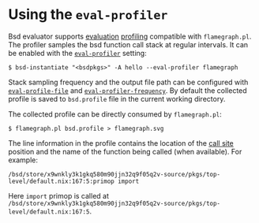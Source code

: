 # Using the `eval-profiler`

Bsd evaluator supports [evaluation](@docroot@/language/evaluation.md)
[profiling](<https://en.wikipedia.org/wiki/Profiling_(computer_programming)>)
compatible with `flamegraph.pl`. The profiler samples the bsd
function call stack at regular intervals. It can be enabled with the
[`eval-profiler`](@docroot@/command-ref/conf-file.md#conf-eval-profiler)
setting:

```console
$ bsd-instantiate "<bsdpkgs>" -A hello --eval-profiler flamegraph
```

Stack sampling frequency and the output file path can be configured with
[`eval-profile-file`](@docroot@/command-ref/conf-file.md#conf-eval-profile-file)
and [`eval-profiler-frequency`](@docroot@/command-ref/conf-file.md#conf-eval-profiler-frequency).
By default the collected profile is saved to `bsd.profile` file in the current working directory.

The collected profile can be directly consumed by `flamegraph.pl`:

```console
$ flamegraph.pl bsd.profile > flamegraph.svg
```

The line information in the profile contains the location of the [call
site](https://en.wikipedia.org/wiki/Call_site) position and the name of the
function being called (when available). For example:

```
/bsd/store/x9wnkly3k1gkq580m90jjn32q9f05q2v-source/pkgs/top-level/default.nix:167:5:primop import
```

Here `import` primop is called at `/bsd/store/x9wnkly3k1gkq580m90jjn32q9f05q2v-source/pkgs/top-level/default.nix:167:5`.
